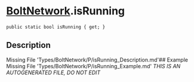 # [BoltNetwork](Types/BoltNetwork.md).isRunning
`public static bool isRunning { get; }`
## Description
Missing File 'Types/BoltNetwork/P/isRunning_Description.md'## Example
Missing File 'Types/BoltNetwork/P/isRunning_Example.md'
*THIS IS AN AUTOGENERATED FILE, DO NOT EDIT*
